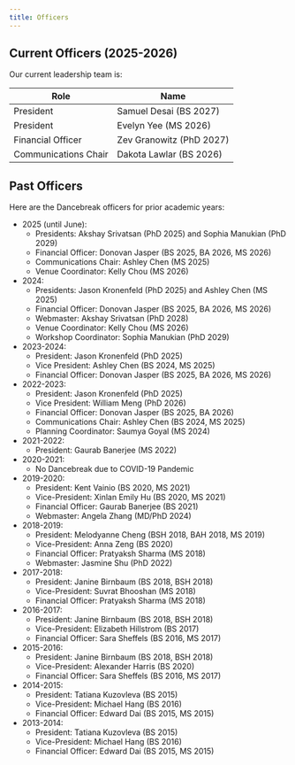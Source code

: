 ```yaml
---
title: Officers
---
```


## Current Officers (2025-2026)

Our current leadership team is:

| Role                 | Name                     |
|----------------------|--------------------------|
| President            | Samuel Desai  (BS 2027)  |
| President            | Evelyn Yee    (MS 2026)  |
| Financial Officer    | Zev Granowitz (PhD 2027) |
| Communications Chair | Dakota Lawlar (BS 2026)  |

## Past Officers

Here are the Dancebreak officers for prior academic years:
 
* 2025 (until June):
  * Presidents: Akshay Srivatsan (PhD 2025) and Sophia Manukian (PhD 2029)
  * Financial Officer: Donovan Jasper (BS 2025, BA 2026, MS 2026)
  * Communications Chair: Ashley Chen (MS 2025)
  * Venue Coordinator: Kelly Chou (MS 2026)
* 2024:
  * Presidents: Jason Kronenfeld (PhD 2025) and Ashley Chen (MS 2025)
  * Financial Officer: Donovan Jasper (BS 2025, BA 2026, MS 2026)
  * Webmaster: Akshay Srivatsan (PhD 2028)
  * Venue Coordinator: Kelly Chou (MS 2026)
  * Workshop Coordinator: Sophia Manukian (PhD 2029)
* 2023-2024:
  * President: Jason Kronenfeld (PhD 2025)
  * Vice President: Ashley Chen (BS 2024, MS 2025)
  * Financial Officer: Donovan Jasper (BS 2025, BA 2026, MS 2026)
* 2022-2023:
  * President: Jason Kronenfeld (PhD 2025)
  * Vice President: William Meng (PhD 2026)
  * Financial Officer: Donovan Jasper (BS 2025, BA 2026)
  * Communications Chair: Ashley Chen (BS 2024, MS 2025)
  * Planning Coordinator: Saumya Goyal (MS 2024)
* 2021-2022:
  * President: Gaurab Banerjee (MS 2022)
* 2020-2021:
  * No Dancebreak due to COVID-19 Pandemic
* 2019-2020:
  * President: Kent Vainio (BS 2020, MS 2021)
  * Vice-President: Xinlan Emily Hu (BS 2020, MS 2021)
  * Financial Officer: Gaurab Banerjee (BS 2021)
  * Webmaster: Angela Zhang (MD/PhD 2024)
* 2018-2019:
  * President: Melodyanne Cheng (BSH 2018, BAH 2018, MS 2019)
  * Vice-President: Anna Zeng (BS 2020)
  * Financial Officer: Pratyaksh Sharma (MS 2018)
  * Webmaster: Jasmine Shu (PhD 2022)
* 2017-2018:
  * President: Janine Birnbaum (BS 2018, BSH 2018)
  * Vice-President: Suvrat Bhooshan (MS 2018)
  * Financial Officer: Pratyaksh Sharma (MS 2018)
* 2016-2017:
  * President: Janine Birnbaum (BS 2018, BSH 2018)
  * Vice-President: Elizabeth Hillstrom (BS 2017)
  * Financial Officer: Sara Sheffels (BS 2016, MS 2017)
* 2015-2016:
  * President: Janine Birnbaum (BS 2018, BSH 2018)
  * Vice-President: Alexander Harris (BS 2020)
  * Financial Officer: Sara Sheffels (BS 2016, MS 2017)
* 2014-2015:
  * President: Tatiana Kuzovleva (BS 2015)
  * Vice-President: Michael Hang (BS 2016)
  * Financial Officer: Edward Dai (BS 2015, MS 2015)
* 2013-2014:
  * President: Tatiana Kuzovleva (BS 2015)
  * Vice-President: Michael Hang (BS 2016)
  * Financial Officer: Edward Dai (BS 2015, MS 2015)

